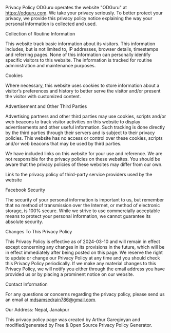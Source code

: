 Privacy Policy
ODGuru operates the website "ODGuru" at https://odguru.com. We take your privacy seriously. To better protect your privacy, we provide this privacy policy notice explaining the way your personal information is collected and used.

Collection of Routine Information

This website track basic information about its visitors. This information includes, but is not limited to, IP addresses, browser details, timestamps and referring pages. None of this information can personally identify specific visitors to this website. The information is tracked for routine administration and maintenance purposes.

Cookies

Where necessary, this website uses cookies to store information about a visitor’s preferences and history to better serve the visitor and/or present the visitor with customized content.

Advertisement and Other Third Parties

Advertising partners and other third parties may use cookies, scripts and/or web beacons to track visitor activities on this website to display advertisements and other useful information. Such tracking is done directly by the third parties through their servers and is subject to their privacy policies. This website has no access or control over these cookies, scripts and/or web beacons that may be used by third parties.

We have included links on this website for your use and reference. We are not responsible for the privacy policies on these websites. You should be aware that the privacy policies of these websites may differ from our own.

Link to the privacy policy of third-party service providers used by the website

Facebook
Security

The security of your personal information is important to us, but remember that no method of transmission over the Internet, or method of electronic storage, is 100% secure. While we strive to use commercially acceptable means to protect your personal information, we cannot guarantee its absolute security.

Changes To This Privacy Policy

This Privacy Policy is effective as of 2024-03-10 and will remain in effect except concerning any changes in its provisions in the future, which will be in effect immediately after being posted on this page. We reserve the right to update or change our Privacy Policy at any time and you should check this Privacy Policy periodically. If we make any material changes to this Privacy Policy, we will notify you either through the email address you have provided us or by placing a prominent notice on our website.

Contact Information

For any questions or concerns regarding the privacy policy, please send us an email at mdsamsedrain786@gmail.com.

Our Address: Nepal, Janakpur


This privacy policy page was created by Arthur Gareginyan and modified/generated by Free & Open Source Privacy Policy Generator.
